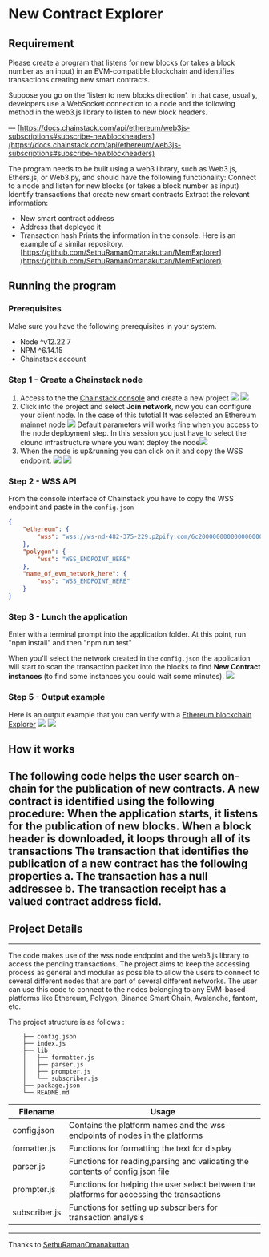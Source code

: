 # New Contract Explorer

## Requirement

Please create a program that listens for new blocks (or takes a block number as an input) in an EVM-compatible blockchain and identifies transactions creating new smart contracts.

Suppose you go on the ‘listen to new blocks direction’. In that case, usually, developers use a WebSocket connection to a node and the following method in the web3.js library to listen to new block headers.

— [https://docs.chainstack.com/api/ethereum/web3js-subscriptions#subscribe-newblockheaders](https://docs.chainstack.com/api/ethereum/web3js-subscriptions#subscribe-newblockheaders)

The program needs to be built using a web3 library, such as Web3.js, Ethers.js, or Web3.py, and should have the following functionality:
Connect to a node and listen for new blocks (or takes a block number as input)
Identify transactions that create new smart contracts
Extract the relevant information:
- New smart contract address
- Address that deployed it
- Transaction hash
Prints the information in the console.
Here is an example of a similar repository.  
[https://github.com/SethuRamanOmanakuttan/MemExplorer](https://github.com/SethuRamanOmanakuttan/MemExplorer)

## Running the program

### Prerequisites

Make sure you have the following prerequisites in your system.

* Node   ^v12.22.7
* NPM    ^6.14.15
* Chainstack account

### Step 1 - Create a Chainstack node
1. Access to the the [Chainstack console](https://console.chainstack.com/) and create a new project ![](./img/new_project1.png) ![](./img/new_project2.png)
2. Click into the project and select **Join network**, now you can configure your client node. In the case of this tutotial It was selected an Ethereum mainnet node ![](./img/select_network.png) Default parameters will works fine when you access to the node deployment step. In this session you just have to select the clound infrastructure where you want deploy the node![](img/network_deployment_parameters.png) 
3. When the node is up&running you can click on it and copy the WSS endpoint. ![](./img/node1.png) ![](./img/node2.png) 

### Step 2 - WSS API
From the console interface of Chainstack you have to copy the WSS endpoint and paste in the ```config.json```

```json
{
    "ethereum": {
        "wss": "wss://ws-nd-482-375-229.p2pify.com/6c20000000000000000000000c3d0"
    },
    "polygon": {
        "wss": "WSS_ENDPOINT_HERE"
    },
    "name_of_evm_network_here": {
        "wss": "WSS_ENDPOINT_HERE"
    }
}
```
### Step 3 - Lunch the application
Enter with a terminal prompt into the application folder. At this point, run "npm install" and then "npm run test"

When you'll select the network created in the ```config.json``` the application will start to scan the transaction packet into the blocks to find **New Contract instances** (to find some instances you could wait some minutes). 
![](./img/app_prompt1.png)

### Step 5 - Output example
Here is an output example that you can verify with a [Ethereum blockchain Explorer](https://etherscan.io/)
![](./img/app_prompt2.png)
![](./img/explorer.png)

## How it works
The following code helps the user search on-chain for the publication of new contracts.
A new contract is identified using the following procedure:
When the application starts, it listens for the publication of new blocks.
When a block header is downloaded, it loops through all of its transactions
The transaction that identifies the publication of a new contract has the following properties
a. The transaction has a null addressee
b. The transaction receipt has a valued contract address field.
---


## Project Details

---

The code makes use of the wss node endpoint and the web3.js library to access the pending transactions. The project aims to keep the accessing process as general and modular as possible to allow the users to connect to several different nodes that are part of several different networks. The user can use this code to connect to the nodes belonging to any EVM-based platforms like Ethereum, Polygon, Binance Smart Chain, Avalanche, fantom, etc.

The project structure is as follows :

```
    ├── config.json
    ├── index.js
    ├── lib
    │   ├── formatter.js
    │   ├── parser.js
    │   ├── prompter.js
    │   └── subscriber.js
    ├── package.json
    └── README.md
```

| Filename      | Usage                                                                                      |
| ------------- | ------------------------------------------------------------------------------------------ |
| config.json   | Contains the platform names and the wss endpoints of nodes in the platforms                |
| formatter.js  | Functions for formatting the text for display                                              |
| parser.js     | Functions for reading,parsing and validating the contents of config.json file              |
| prompter.js   | Functions for helping the user select between the platforms for accessing the transactions |
| subscriber.js | Functions for setting up subscribers for transaction analysis                              |


---

Thanks to [SethuRamanOmanakuttan](https://github.com/SethuRamanOmanakuttan/MemExplorer)
